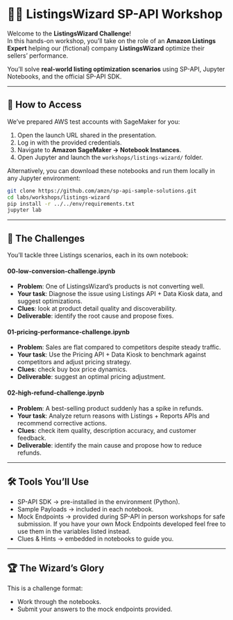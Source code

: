 # 🧙‍♂️ ListingsWizard SP-API Workshop

Welcome to the **ListingsWizard Challenge**!  
In this hands-on workshop, you’ll take on the role of an **Amazon Listings Expert** helping our (fictional) company **ListingsWizard** optimize their sellers’ performance.  

You’ll solve **real-world listing optimization scenarios** using SP-API, Jupyter Notebooks, and the official SP-API SDK.

---

## 🚀 How to Access

We’ve prepared AWS test accounts with SageMaker for you:
1. Open the launch URL shared in the presentation.
2. Log in with the provided credentials.
3. Navigate to **Amazon SageMaker → Notebook Instances**.
4. Open Jupyter and launch the `workshops/listings-wizard/` folder.


Alternatively, you can download these notebooks and run them locally in any Jupyter environment:
```bash
git clone https://github.com/amzn/sp-api-sample-solutions.git
cd labs/workshops/listings-wizard
pip install -r ../../env/requirements.txt
jupyter lab
```
---

## 🧩 The Challenges

You’ll tackle three Listings scenarios, each in its own notebook:

#### 00-low-conversion-challenge.ipynb

- **Problem**: One of ListingsWizard’s products is not converting well.
- **Your task**: Diagnose the issue using Listings API + Data Kiosk data, and suggest optimizations.
- **Clues**: look at product detail quality and discoverability.
- **Deliverable**: identify the root cause and propose fixes.

#### 01-pricing-performance-challenge.ipynb

- **Problem**: Sales are flat compared to competitors despite steady traffic.
- **Your task**: Use the Pricing API + Data Kiosk to benchmark against competitors and adjust pricing strategy.
- **Clues**: check buy box price dynamics.
- **Deliverable**: suggest an optimal pricing adjustment.

#### 02-high-refund-challenge.ipynb

- **Problem**: A best-selling product suddenly has a spike in refunds.
- **Your task**: Analyze return reasons with Listings + Reports APIs and recommend corrective actions.
- **Clues**: check item quality, description accuracy, and customer feedback.
- **Deliverable**: identify the main cause and propose how to reduce refunds.

---

## 🛠️ Tools You’ll Use

- SP-API SDK → pre-installed in the environment (Python).
- Sample Payloads → included in each notebook.
- Mock Endpoints → provided during SP-API in person workshops for safe submission. If you have your own Mock Endpoints developed feel free to use them in the variables listed instead.
- Clues & Hints → embedded in notebooks to guide you.

---

## 🏆 The Wizard’s Glory

This is a challenge format:
- Work through the notebooks.
- Submit your answers to the mock endpoints provided.